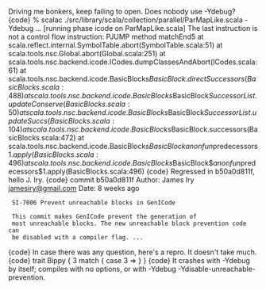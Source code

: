 Driving me bonkers, keep failing to open. Does nobody use -Ydebug?
{code}
% scalac ./src/library/scala/collection/parallel/ParMapLike.scala  -Ydebug
...
[running phase icode on ParMapLike.scala]
The last instruction is not a control flow instruction: PJUMP method matchEnd5
	at scala.reflect.internal.SymbolTable.abort(SymbolTable.scala:51)
	at scala.tools.nsc.Global.abort(Global.scala:251)
	at scala.tools.nsc.backend.icode.ICodes.dumpClassesAndAbort(ICodes.scala:61)
	at scala.tools.nsc.backend.icode.BasicBlocks$BasicBlock.directSuccessors(BasicBlocks.scala:488)
	at scala.tools.nsc.backend.icode.BasicBlocks$BasicBlock$SuccessorList.updateConserve(BasicBlocks.scala:50)
	at scala.tools.nsc.backend.icode.BasicBlocks$BasicBlock$SuccessorList.updateSuccs(BasicBlocks.scala:104)
	at scala.tools.nsc.backend.icode.BasicBlocks$BasicBlock.successors(BasicBlocks.scala:472)
	at scala.tools.nsc.backend.icode.BasicBlocks$BasicBlock$$anonfun$predecessors$1.apply(BasicBlocks.scala:496)
	at scala.tools.nsc.backend.icode.BasicBlocks$BasicBlock$$anonfun$predecessors$1.apply(BasicBlocks.scala:496)
{code}
Regressed in b50a0d811f, hello J. Iry.
{code}
 commit b50a0d811f
 Author: James Iry <jamesiry@gmail.com>
 Date:   8 weeks ago
 
     SI-7006 Prevent unreachable blocks in GenICode

     This commit makes GenICode prevent the generation of
     most unreachable blocks. The new unreachable block prevention code can
     be disabled with a compiler flag. ...
{code}
In case there was any question, here's a repro. It doesn't take much.
{code}
trait Bippy { 3 match { case 3 => } }
{code}
It crashes with -Ydebug by itself; compiles with no options, or with -Ydebug -Ydisable-unreachable-prevention.
